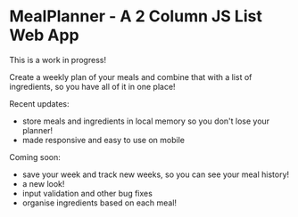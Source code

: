 # MealPlanner - A 2 Column JS List Web App

This is a work in progress!

Create a weekly plan of your meals and combine that with a list of ingredients, so you have all of it in one place!

Recent updates:
- store meals and ingredients in local memory so you don't lose your planner!
- made responsive and easy to use on mobile

Coming soon:
- save your week and track new weeks, so you can see your meal history!
- a new look!
- input validation and other bug fixes
- organise ingredients based on each meal!
